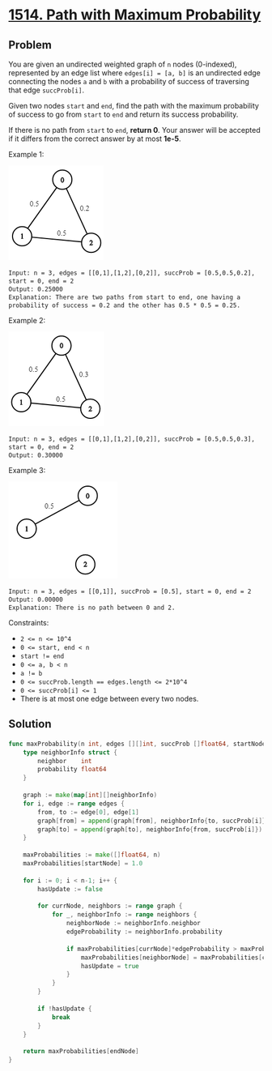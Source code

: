 # [1514. Path with Maximum Probability](https://leetcode.com/problems/path-with-maximum-probability/)

## Problem

You are given an undirected weighted graph of `n` nodes (0-indexed), represented by an edge list where `edges[i] = [a, b]` is an undirected edge connecting the nodes `a` and `b` with a probability of success of traversing that edge `succProb[i]`.

Given two nodes `start` and `end`, find the path with the maximum probability of success to go from `start` to `end` and return its success probability.

If there is no path from `start` to `end`, **return 0**. Your answer will be accepted if it differs from the correct answer by at most **1e-5**.


Example 1:

![alt text](image.png)

```
Input: n = 3, edges = [[0,1],[1,2],[0,2]], succProb = [0.5,0.5,0.2], start = 0, end = 2
Output: 0.25000
Explanation: There are two paths from start to end, one having a probability of success = 0.2 and the other has 0.5 * 0.5 = 0.25.
```

Example 2:

![alt text](image-1.png)

```
Input: n = 3, edges = [[0,1],[1,2],[0,2]], succProb = [0.5,0.5,0.3], start = 0, end = 2
Output: 0.30000
```

Example 3:

![alt text](image-2.png)

```
Input: n = 3, edges = [[0,1]], succProb = [0.5], start = 0, end = 2
Output: 0.00000
Explanation: There is no path between 0 and 2.
``` 

Constraints:

- `2 <= n <= 10^4`
- `0 <= start, end < n`
- `start != end`
- `0 <= a, b < n`
- `a != b`
- `0 <= succProb.length == edges.length <= 2*10^4`
- `0 <= succProb[i] <= 1`
- There is at most one edge between every two nodes.

## Solution

```go
func maxProbability(n int, edges [][]int, succProb []float64, startNode int, endNode int) float64 {
	type neighborInfo struct {
		neighbor    int
		probability float64
	}

	graph := make(map[int][]neighborInfo)
	for i, edge := range edges {
		from, to := edge[0], edge[1]
		graph[from] = append(graph[from], neighborInfo{to, succProb[i]})
		graph[to] = append(graph[to], neighborInfo{from, succProb[i]})
	}

	maxProbabilities := make([]float64, n)
	maxProbabilities[startNode] = 1.0

	for i := 0; i < n-1; i++ {
		hasUpdate := false

		for currNode, neighbors := range graph {
			for _, neighborInfo := range neighbors {
				neighborNode := neighborInfo.neighbor
				edgeProbability := neighborInfo.probability

				if maxProbabilities[currNode]*edgeProbability > maxProbabilities[neighborNode] {
					maxProbabilities[neighborNode] = maxProbabilities[currNode] * edgeProbability
					hasUpdate = true
				}
			}
		}

		if !hasUpdate {
			break
		}
	}

	return maxProbabilities[endNode]
}
```